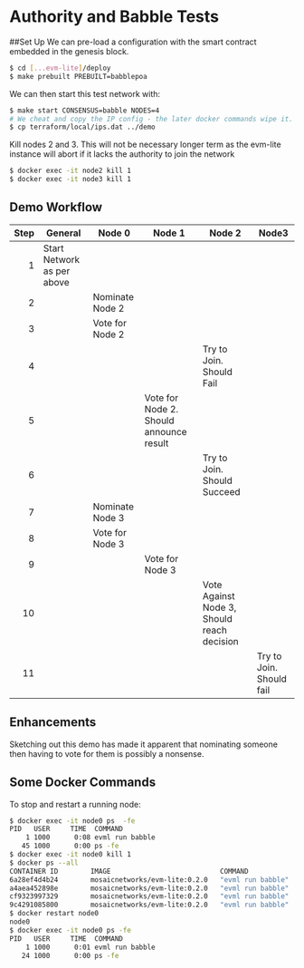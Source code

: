 # Authority and Babble Tests


##Set Up
We can pre-load a configuration with the smart contract embedded in the genesis block.

```bash
$ cd [...evm-lite]/deploy
$ make prebuilt PREBUILT=babblepoa
```

We can then start this test network with:

```bash
$ make start CONSENSUS=babble NODES=4
# We cheat and copy the IP config - the later docker commands wipe it.
$ cp terraform/local/ips.dat ../demo
```

Kill nodes 2 and 3. This will not be necessary longer term as the evm-lite instance will abort if it lacks the authority to join the network
```bash
$ docker exec -it node2 kill 1
$ docker exec -it node3 kill 1
```



## Demo Workflow

|Step|General|Node 0 | Node 1 | Node 2|Node3|
|  --:|------|------|------|------|------|
|1|Start Network as per above | | | || 
|2| |Nominate Node 2 | | | | 
|3| |Vote for Node 2 | | | | 
|4| | | |Try to Join. Should Fail | |
|5| | |Vote for Node  2. Should announce result | | | 
|6| | | |Try to Join. Should Succeed | | 
|7| |Nominate Node 3 | | | |  
|8| |Vote for Node 3 | | | |  
|9| | |Vote for Node 3 | | |  
|10| | | |Vote Against Node 3, Should reach decision| |  
|11| | | ||Try to Join. Should fail |  



## Enhancements
Sketching out this demo has made it apparent that nominating someone then having to vote for them is possibly a nonsense.

## Some Docker Commands


To stop and restart a running node:
```bash
$ docker exec -it node0 ps 	-fe
PID   USER     TIME  COMMAND
    1 1000      0:08 evml run babble
   45 1000      0:00 ps -fe
$ docker exec -it node0 kill 1
$ docker ps --all
CONTAINER ID        IMAGE                           COMMAND             CREATED             STATUS                      PORTS                NAMES
6a28ef4d4b24        mosaicnetworks/evm-lite:0.2.0   "evml run babble"   15 hours ago        Up 15 hours                 8000/tcp, 8080/tcp   node2
a4aea452898e        mosaicnetworks/evm-lite:0.2.0   "evml run babble"   15 hours ago        Up 15 hours                 8000/tcp, 8080/tcp   node1
cf9323997329        mosaicnetworks/evm-lite:0.2.0   "evml run babble"   15 hours ago        Up 15 hours                 8000/tcp, 8080/tcp   node3
9c4291085800        mosaicnetworks/evm-lite:0.2.0   "evml run babble"   15 hours ago        Exited (2) 22 seconds ago                        node0
$ docker restart node0
node0
$ docker exec -it node0 ps -fe
PID   USER     TIME  COMMAND
    1 1000      0:01 evml run babble
   24 1000      0:00 ps -fe

```
